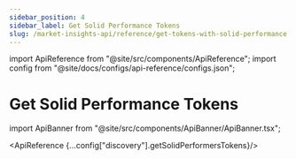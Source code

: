 ```yaml
---
sidebar_position: 4
sidebar_label: Get Solid Performance Tokens
slug: /market-insights-api/reference/get-tokens-with-solid-performance
---
```


import ApiReference from "@site/src/components/ApiReference";
import config from "@site/docs/configs/api-reference/configs.json";

# Get Solid Performance Tokens

import ApiBanner from "@site/src/components/ApiBanner/ApiBanner.tsx";

<ApiBanner />

<ApiReference {...config["discovery"].getSolidPerformersTokens}/>

